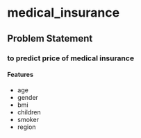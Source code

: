 # medical_insurance

## Problem Statement 
### to predict price of medical insurance 

#### Features 

* age
* gender
* bmi 
* children 
* smoker
* region
